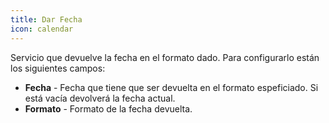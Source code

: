 ```yaml
---
title: Dar Fecha
icon: calendar
---
```


Servicio que devuelve la fecha en el formato dado. Para configurarlo están los siguientes campos:

- **Fecha** - Fecha que tiene que ser devuelta en el formato espeficiado. Si está vacía devolverá la fecha actual.
- **Formato** - Formato de la fecha devuelta.

